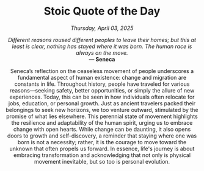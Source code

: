<h1 align="center">Stoic Quote of the Day</h1>
<p align="center"><em><!--date-start-->Thursday, April 03, 2025<!--date-end--></em></p>
<p align="center">
    <em><!--START_SECTION:quote-text-->
Different reasons roused different peoples to leave their homes; but this at least is clear, nothing has stayed where it was born. The human race is always on the move.
<!--END_SECTION:quote-text--></em><br>
    <strong>— <!--START_SECTION:quote-author-->
Seneca
<!--END_SECTION:quote-author--></strong>
</p>

<p align="center" style="max-width:600px;margin:0 auto;">
<!--START_SECTION:quote-interpretation-->
Seneca’s reflection on the ceaseless movement of people underscores a fundamental aspect of human existence: change and migration are constants in life. Throughout history, people have traveled for various reasons—seeking safety, better opportunities, or simply the allure of new experiences. Today, this can be seen in how individuals often relocate for jobs, education, or personal growth. Just as ancient travelers packed their belongings to seek new horizons, we too venture outward, stimulated by the promise of what lies elsewhere. This perennial state of movement highlights the resilience and adaptability of the human spirit, urging us to embrace change with open hearts. While change can be daunting, it also opens doors to growth and self-discovery, a reminder that staying where one was born is not a necessity; rather, it is the courage to move toward the unknown that often propels us forward. In essence, life's journey is about embracing transformation and acknowledging that not only is physical movement inevitable, but so too is personal evolution.
<!--END_SECTION:quote-interpretation-->
</p>

